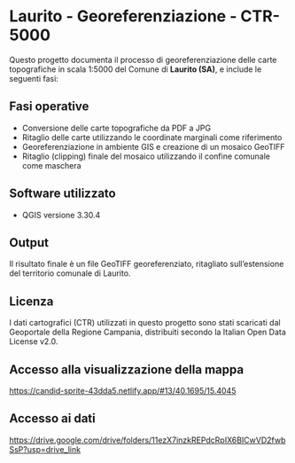 # Laurito - Georeferenziazione - CTR-5000

Questo progetto documenta il processo di georeferenziazione delle carte topografiche in scala 1:5000 del Comune di **Laurito (SA)**, e include le seguenti fasi:

## Fasi operative

- Conversione delle carte topografiche da PDF a JPG
- Ritaglio delle carte utilizzando le coordinate marginali come riferimento
- Georeferenziazione in ambiente GIS e creazione di un mosaico GeoTIFF
- Ritaglio (clipping) finale del mosaico utilizzando il confine comunale come maschera

## Software utilizzato

- QGIS versione 3.30.4

## Output

Il risultato finale è un file GeoTIFF georeferenziato, ritagliato sull’estensione del territorio comunale di Laurito.

## Licenza

I dati cartografici (CTR) utilizzati in questo progetto sono stati scaricati dal Geoportale della Regione Campania, distribuiti secondo la Italian Open Data License v2.0.

## Accesso alla visualizzazione della mappa
https://candid-sprite-43dda5.netlify.app/#13/40.1695/15.4045

## Accesso ai dati
https://drive.google.com/drive/folders/11ezX7inzkREPdcRpIX6BICwVD2fwbSsP?usp=drive_link

